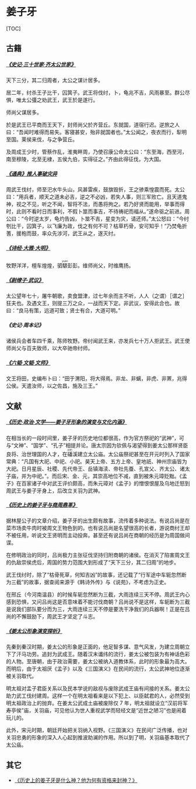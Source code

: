 # 姜子牙

[TOC]

## 古籍

##### [《史记·三十世家·齐太公世家》](https://so.gushiwen.cn/guwen/bookv_46653FD803893E4F0D6BAC27C4B75E01.aspx)

天下三分，其二归周者，太公之谋计居多。

居二年，纣杀王子比干，囚箕子。武王将伐纣，卜，龟兆不吉，风雨暴至。群公尽惧，唯太公彊之劝武王，武王於是遂行。

师尚父谋居多。

於是武王已平商而王天下，封师尚父於齐营丘。东就国，道宿行迟。逆旅之人曰：“吾闻时难得而易失。客寝甚安，殆非就国者也。”太公闻之，夜衣而行，犁明至国。莱侯来伐，与之争营丘。

及周成王少时，管蔡作乱，淮夷畔周，乃使召康公命太公曰：“东至海，西至河，南至穆陵，北至无棣，五侯九伯，实得征之。”齐由此得征伐，为大国。

##### [《通典》推人事破灾异](https://so.gushiwen.cn/guwen/bookv_46653FD803893E4F4829913B35E634BF.aspx)

周武王伐纣，师至汜水牛头山，风甚雷疾，鼓旗毁折，王之骖乘惶震而死。太公曰：“用兵者，顺天之道未必吉，逆之不必凶，若失人事，则三军败亡。且天道鬼神，视之不见，听之不闻，智将不法，而愚将拘之。若乃好贤而能用，举事而得时，此则不看时日而事利，不假卜筮而事吉，不待祷祀而福从。”遂命驱之前进。周公曰：“今时逆太岁，龟灼告凶，卜筮不吉，星变为灾，请还师。”太公怒曰：“今纣刳比干，囚箕子，以飞廉为政，伐之有何不可？枯草朽骨，安可知乎！”乃焚龟折蓍，援枹而鼓，率众先涉河，武王从之，遂灭纣。

##### [《诗经·大雅·大明》](https://so.gushiwen.cn/shiwenv_59017094d758.aspx)

牧野洋洋，檀车煌煌，驷<ruby>騵<rt>yuán</rt></ruby>彭彭。维师尚父，时维鹰扬。

##### [《尉缭子·武议》](https://so.gushiwen.cn/guwen/bookv_46653FD803893E4F9BBFD3F562255F4F.aspx)

太公望年七十，屠牛朝歌，卖食盟津，过七年余而主不听，人人（之谓）［谓之］狂夫也。及遇文王，则提三万之众，一战而天下定。非武议，安得此合也。故曰：“良马有策，远道可致；贤士有合，大道可明。”

##### 《史记·周本记》

诸侯兵会者车四千乘，陈师牧野。帝纣闻武王来，亦发兵七十万人拒武王。武王使师尚父与百夫致师，以大卒驰帝纣师。

##### [《六韬·文韬·文师》](https://so.gushiwen.cn/guwen/bookv_46653FD803893E4F008CEF7DF866F51C.aspx)

文王将田，史编布卜曰：“田于渭阳，将大得焉。非龙、非螭，非虎、非罴，兆得公侯。天遣汝师，以之佐昌，施及三王。”　

## 文献

##### [《历史·政治·文学——姜子牙形象的演变与文化内涵》](https://xueshu.baidu.com/usercenter/paper/show?paperid=1c6e0eu04s2b0c50cp0v0rf0gs087476)

在相当长的一段时间里，姜子牙的历史地位都很高，作为官方祭祀的“武神”，可与“文神”、“国学”、“孔子”相提并论。唐太宗因为钦佩与渴望得到姜太公那样贤臣良将、治世理国的人才，在<ruby>磻<rt>pán</rt></ruby>溪建立太公庙。太公庙祭祀甚至在开元时列入了国家常典：“凡国有大祀、中祀、小祀。昊天上帝、五方上帝、皇地祇、神州宗庙皆为大祀。日月星辰、社稷、先代帝王、岳镇海渎、帝社先蚕、孔宣父、齐太公、诸太子庙，并为中祀。”。而后宋、金、元，其崇高地位不减，直到被朱元璋贬黜。《孟子》在百家诸子中对武王评价颇高，而朱元璋对《孟子》的憎恨恨屋及乌地迁怒到周武王与姜子牙身上，后改立关羽为武神。

##### [《历史上的姜子牙与商周鼎革》](https://www.163.com/dy/article/FU6V9TPN05439SWW.html)

据林屋公子的文章介绍，姜子牙的出生颇有故事，流传着多种说法。有说吕尚是在菜市场卖牛肉时被周文王物色到的。也有说吕尚是名望很高的长者，游说商纣王却不被任用，听说文王贤明而主动投奔。甚至还有说吕尚在商朝的经历是为周国做间谍。

在修明政治的同时，吕尚极力主张征伐坚持归附商朝的诸侯。在消灭了陷害周文王的仇敌崇侯虎后，周国的势力范围大到形成了“天下三分，其二归周”的地步。

武王伐纣时，除了“枯骨死草，何知吉凶”的故事，还记载了“行军途中车轭忽然断为三截”的故事，据查阅来源于《韩诗外传》与《说苑》，不考虑为正史。

在邢丘（今河南温县）的时候车轭忽然断为三截，大雨连续三天不停。周武王内心感到恐惧，又问吕尚这是否意味着不能讨伐商朝？吕尚说不是这样，车轭断为三截是说我们部队要分而为三，大雨连续三天不停是要洗干净我们的兵器啊！正是在吕尚的不懈鼓励下，周武王才坚定了斗志。

##### [《姜太公形象演变探析》](https://xueshu.baidu.com/usercenter/paper/show?paperid=11180jr09y6b0x40v06e0c70vw699859)

先秦到秦汉时期，姜太公的形象是正面的，他足智多谋、意气风发，为建立周朝立下了汗马功劳。追封为武成王。随着汉末谶纬的流行，姜太公被包装为有神话色彩的人物。至唐朝，由于政治需要，姜太公被纳入道教体系，此时的形象最为高大。而明后，由于太祖厌《孟子》以及《三国演义》在民间的流行，太公武神地位逐渐被关羽取代。

明太祖对盂子君臣关系以及民本学说的敌视与废除武成王庙有间接的关系。姜太公助力武工伐纣建周。这样一个在明太祖看来是以下犯上、以臣弑君的人，必然受到明太祖政治上的抛弃。在姜太公武成土庙被废除仅 7 年，明太祖就设立“汉前将军寿亭侯”庙，关羽庙，可见他认为世人重视武学而轻经文是“近世之陋习”也是闹着玩儿的。

此外，宋元时期，朝廷开始把关羽纳入视野。《三国演义》在民间广泛传播，也对关羽忠勇的形象的深入人心起到推波助澜的作用。所以到了明，关羽庙基本取代了太公庙。

## 其它

* [《历史上的姜子牙是什么神？他为何有资格来封神？》](https://baijiahao.baidu.com/s?id=1664777724812355256)

